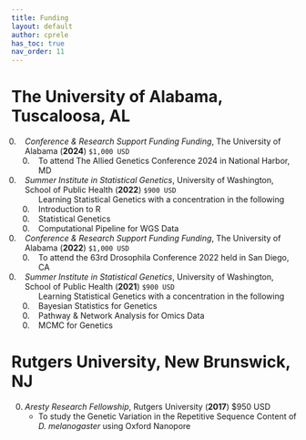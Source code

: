 ```yaml
---
title: Funding
layout: default
author: cprele
has_toc: true
nav_order: 11
---
```


# The University of Alabama, Tuscaloosa, AL

<ol class="reversed">
	<li><i>Conference & Research Support Funding Funding</i>, The University of Alabama (<b>2024</b>) <code>$1,000 USD</code>
		<ol>
			<li>To attend The Allied Genetics Conference 2024 in National Harbor, MD</li>
		</ol>
	</li>
	<li><i>Summer Institute in Statistical Genetics</i>, University of Washington, School of Public Health (<b>2022</b>) <code>$900 USD</code>
		<ol>Learning Statistical Genetics with a concentration in the following
			<li>Introduction to R</li>
			<li>Statistical Genetics</li>
			<li>Computational Pipeline for WGS Data</li>
		</ol>
	</li>
	<li><i>Conference & Research Support Funding Funding</i>, The University of Alabama (<b>2022</b>) <code>$1,000 USD</code>
		<ol>
			<li>To attend the 63rd Drosophila Conference 2022 held in San Diego, CA</li>
		</ol>
	</li>
	<li><i>Summer Institute in Statistical Genetics</i>, University of Washington, School of Public Health (<b>2021</b>) <code>$900 USD</code>
		<ol>Learning Statistical Genetics with a concentration in the following
			<li>Bayesian Statistics for Genetics</li>
			<li>Pathway & Network Analysis for Omics Data</li>
			<li>MCMC for Genetics</li>
		</ol>
	</li>

</ol>

# Rutgers University, New Brunswick, NJ

0. _Aresty Research Fellowship_, Rutgers University (**2017**) $950 USD
	- To study the Genetic Variation in the Repetitive Sequence Content of _D. melanogaster_ using Oxford Nanopore

<style>
ol.reversed {
/*  counter-reset: reversed-counter; /* JavaScript will set the correct number */*/
  counter-reset: 4; /* JavaScript will set the correct number */
}

ol.reversed li {
  list-style: none;
  counter-increment: reversed-counter -0.5;
  position: relative;
}

ol.reversed li::before {
  content: counter(reversed-counter, decimal) ". ";
  position: absolute;
  left: -2em;
}
</style>

<script>
  document.addEventListener("DOMContentLoaded", function () {
    document.querySelectorAll("ol.reversed").forEach(ol => {
      ol.style.counterReset = reversed-counter ${ol.children.length + 1};
    });
  });
</script>
